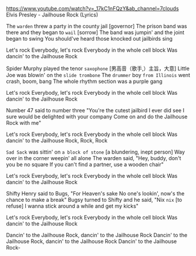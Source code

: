 https://www.youtube.com/watch?v=_17kC1nFQzY&ab_channel=7clouds
Elvis Presley - Jailhouse Rock (Lyrics)


The `warden` threw a party in the county jail       [governor]
The prison band was there and they began to `wail`    [sorrow]
The band was jumpin' and the joint began to swing
You should've heard those knocked out jailbirds sing

Let's rock
Everybody, let's rock
Everybody in the whole cell block
Was dancin' to the Jailhouse Rock

Spider Murphy played the tenor `saxophone`  [男高音（歌手,）主旨，大意]
Little Joe was blowin' on the `slide trombone`
The `drummer` boy `from Illinois` went crash, boom, bang
The whole rhythm section was a purple gang

Let's rock
Everybody, let's rock
Everybody in the whole cell block
Was dancin' to the Jailhouse Rock

Number 47 said to number three
"You're the cutest jailbird I ever did see
I sure would be delighted with your company
Come on and do the Jailhouse Rock with me"

Let's rock
Everybody, let's rock
Everybody in the whole cell block
Was dancin' to the Jailhouse Rock, Rock, Rock

`Sad Sack` was sittin' on `a block of stone`   [a blundering, inept person]
Way over in the corner weepin' all alone
The warden said, "Hey, buddy, don't you be no square
If you can't find a partner, use a wooden chair"

Let's rock
Everybody, let's rock
Everybody in the whole cell block
Was dancin' to the Jailhouse Rock

Shifty Henry said to Bugs, "For Heaven's sake
No one's lookin', now's the chance to make a break"
Bugsy turned to Shifty and he said, "Nix `nix`        [to refuse]
I wanna stick around a while and get my kicks"

Let's rock
Everybody, let's rock
Everybody in the whole cell block
Was dancin' to the Jailhouse Rock

Dancin' to the Jailhouse Rock, dancin' to the Jailhouse Rock
Dancin' to the Jailhouse Rock, dancin' to the Jailhouse Rock
Dancin' to the Jailhouse Rock-
